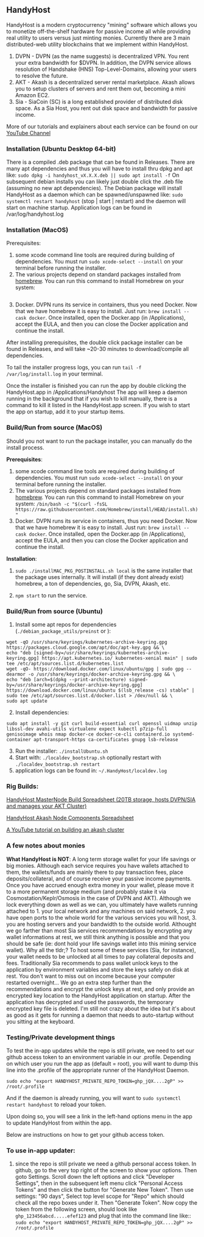 ## HandyHost

HandyHost is a modern cryptocurrency "mining" software which allows you to monetize off-the-shelf hardware for passive income all while providing real utility to users versus just minting monies. Currently there are 3 main distributed-web utility blockchains that we implement within HandyHost. 
1. DVPN - DVPN (as the name suggests) is decentralized VPN. You rent your extra bandwidth for $DVPN. In addition, the DVPN service allows resolution of Handshake (HNS) Top-Level-Domains, allowing your users to resolve the future.
2. AKT - Akash is a decentralized server rental marketplace. Akash allows you to setup clusters of servers and rent them out, becoming a mini Amazon EC2.
3. Sia - SiaCoin (SC) is a long established provider of distributed disk space. As a Sia Host, you rent out disk space and bandwidth for passive income.

More of our tutorials and explainers about each service can be found on our [YouTube Channel](https://www.youtube.com/channel/UCo9mpJA4MHAf_iZYHDieADQ)

### Installation (Ubuntu Desktop 64-bit)
There is a compiled .deb package that can be found in Releases. There are many apt dependencies and thus you will have to install thru dpkg and apt like:
```sudo dpkg -i handyhost_vX.X.X.deb || sudo apt install -f```
On subsequent debian installs you can likely just double click the .deb file (assuming no new apt dependencies). 
The Debian package will install HandyHost as a daemon which can be spawned/unspawned like:
```sudo systemctl restart handyhost``` (stop | start | restart)
and the daemon will start on machine startup. 
Application logs can be found in /var/log/handyhost.log

### Installation (MacOS)
Prerequisites: 
1. some xcode command line tools are required during building of dependencies. You must run ```sudo xcode-select --install``` on your terminal before running the installer. 
2. The various projects depend on standard packages installed from [homebrew](https://brew.sh/). 
You can run this command to install Homebrew on your system:
```/bin/bash -c "$(curl -fsSL https://raw.githubusercontent.com/Homebrew/install/HEAD/install.sh)"
```
3. Docker. DVPN runs its service in containers, thus you need Docker. Now that we have homebrew it is easy to install. Just run: ```brew install --cask docker```. Once installed, open the Docker.app (in /Applications), accept the EULA, and then you can close the Docker application and continue the install.

After installing prerequisites, the double click package installer can be found in Releases, and will take ~20-30 minutes to download/compile all dependencies.


To tail the installer progress logs, you can run ```tail -f /var/log/install.log``` in your terminal.

Once the installer is finished you can run the app by double clicking the HandyHost.app in /Applications/Handyhost
The app will keep a daemon running in the background that if you wish to kill manually, there is a command to kill it listed in the HandyHost.app screen.
If you wish to start the app on startup, add it to your startup items.

### Build/Run from source (MacOS)
Should you not want to run the package installer, you can manually do the install process. 

**Prerequisites**: 
1. some xcode command line tools are required during building of dependencies. You must run ```sudo xcode-select --install``` on your terminal before running the installer. 
2. The various projects depend on standard packages installed from [homebrew](https://brew.sh/). 
You can run this command to install Homebrew on your system:
```/bin/bash -c "$(curl -fsSL https://raw.githubusercontent.com/Homebrew/install/HEAD/install.sh)"```
3. Docker. DVPN runs its service in containers, thus you need Docker. Now that we have homebrew it is easy to install. Just run: ```brew install --cask docker```. Once installed, open the Docker.app (in /Applications), accept the EULA, and then you can close the Docker application and continue the install.

**Installation**:
1. ```sudo ./installMAC_PKG_POSTINSTALL.sh local``` is the same installer that the package uses internally. It will install (if they dont already exist) homebrew, a ton of dependencies, go, Sia, DVPN, Akash, etc. 

2. ```npm start``` to run the service.

### Build/Run from source (Ubuntu)
1. Install some apt repos for dependencies (```./debian_package_utils/preinst``` or ):
```
wget -qO /usr/share/keyrings/kubernetes-archive-keyring.gpg https://packages.cloud.google.com/apt/doc/apt-key.gpg && \
echo "deb [signed-by=/usr/share/keyrings/kubernetes-archive-keyring.gpg] https://apt.kubernetes.io/ kubernetes-xenial main" | sudo tee /etc/apt/sources.list.d/kubernetes.list
wget -qO- https://download.docker.com/linux/ubuntu/gpg | sudo gpg --dearmor -o /usr/share/keyrings/docker-archive-keyring.gpg && \
echo "deb [arch=$(dpkg --print-architecture) signed-by=/usr/share/keyrings/docker-archive-keyring.gpg] https://download.docker.com/linux/ubuntu $(lsb_release -cs) stable" | sudo tee /etc/apt/sources.list.d/docker.list > /dev/null && \
sudo apt update
```
2. Install dependencies:
```
sudo apt install -y git curl build-essential curl openssl uidmap unzip libssl-dev avahi-utils virtualenv expect kubectl p7zip-full genisoimage whois nmap docker-ce docker-ce-cli containerd.io systemd-container apt-transport-https ca-certificates gnupg lsb-release
```
3. Run the installer:
```./installUbuntu.sh```
4. Start with:
```./localdev_bootstrap.sh``` optionally restart with ```./localdev_bootstrap.sh restart```
5. application logs can be found in: ```~/.HandyHost/localdev.log```

### Rig Builds:

[HandyHost MasterNode Build Spreadsheet (20TB storage, hosts DVPN/SIA and manages your AKT Cluster)](https://docs.google.com/spreadsheets/d/1IzIiKbsBy_IblG-K99nxzjlg70b4_Yaxh5TJCbWzvjA/edit?usp=sharing)

[HandyHost Akash Node Components Spreadsheet](https://docs.google.com/spreadsheets/d/1-WJb0tL7v__S62BDUu457A4yz9Y6U-nie95a_zF58kU/edit?usp=sharing)

[A YouTube tutorial on building an akash cluster](https://youtu.be/Jqg3z3PMOwI)

### A few notes about monies

**What HandyHost is NOT**: A long term storage wallet for your life savings or big monies. Although each service requires you have wallets attached to them, the wallets/funds are mainly there to pay transaction fees, place deposits/collateral, and of course receive your passive income payments. Once you have accrued enough extra money in your wallet, please move it to a more permanent storage medium (and probably stake it via Cosmostation/Keplr/Osmosis in the case of DVPN and AKT). 
Although we lock everything down as well as we can, you ultimately have wallets running attached to 1. your local network and any machines on said network, 2. you have open ports to the whole world for the various services you will host, 3. you are hosting servers and your bandwidth to the outside world. 
Althought we go farther than most Sia services recommendations by encrypting any wallet informations at rest, we still think anything is possible and that you should be safe (ie: dont hold your life savings wallet into this mining service wallet). 
Why all the tldr;? To host some of these services (Sia, for instance), your wallet needs to be unlocked at all times to pay collateral deposits and fees. Traditionally Sia recommends to pass wallet unlock keys to the application by environment variables and store the keys safely on disk at rest. You don't want to miss out on income because your computer restarted overnight... 
We go an extra step further than the recommendations and encrypt the unlock keys at rest, and only provide an encrypted key location to the HandyHost application on startup. After the application has decrypted and used the passwords, the temporary encrypted key file is deleted.
I'm still not crazy about the idea but it's about as good as it gets for running a daemon that needs to auto-startup without you sitting at the keyboard.


### Testing/Private development things
To test the in-app updates while the repo is still private, we need to set our github access token to an environment variable in our .profile. Depending on which user you run the app as (default = root), you will want to dump this line into the .profile of the appropriate runner of the HandyHost Daemon.

```sudo echo "export HANDYHOST_PRIVATE_REPO_TOKEN=ghp_jQX....2gP" >> /root/.profile```

And if the daemon is already running, you will want to ```sudo systemctl restart handyhost``` to reload your token.

Upon doing so, you will see a link in the left-hand options menu in the app to update HandyHost from within the app.

Below are instructions on how to get your github access token.

### To use in-app updater:
1. since the repo is still private we need a github personal access token. In github, go to the very top right of the screen to show your options. Then goto Settings. Scroll down the left options and click "Developer Settings", then in the subsequent left menu click "Personal Access Tokens" and then click the button for "Generate New Token". Then use settings: "90 days", Select top level scope for "Repo" which should check all the repo boxes under it. Then "Generate Token". Now copy the token from the following screen, should look like ```ghp_123456abcd.....efef123``` and plug that into the command line like::
```sudo echo "export HANDYHOST_PRIVATE_REPO_TOKEN=ghp_jQX....2gP" >> /root/.profile```
